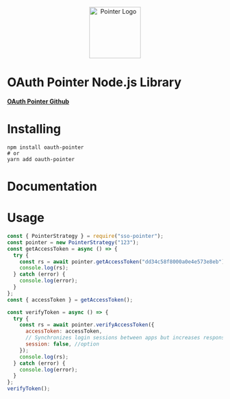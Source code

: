 <p align="center">
  <a href="https://auth.pointer.io.vn/" target="blank"><img src="https://i.imgur.com/5cYzRrm.png" width="120" alt="Pointer Logo" /></a>
</p>

# OAuth Pointer Node.js Library

**[OAuth Pointer Github](https://github.com/nguynthuhigh/sso-pointer-npm)**

# Installing

```
npm install oauth-pointer
# or
yarn add oauth-pointer
```

# Documentation

# Usage

```javascript
const { PointerStrategy } = require("sso-pointer");
const pointer = new PointerStrategy("123");
const getAccessToken = async () => {
  try {
    const rs = await pointer.getAccessToken("dd34c58f8000a0e4e573e8eb");
    console.log(rs);
  } catch (error) {
    console.log(error);
  }
};
const { accessToken } = getAccessToken();

const verifyToken = async () => {
  try {
    const rs = await pointer.verifyAccessToken({
      accessToken: accessToken,
      // Synchronizes login sessions between apps but increases response time
      session: false, //option
    });
    console.log(rs);
  } catch (error) {
    console.log(error);
  }
};
verifyToken();
```
